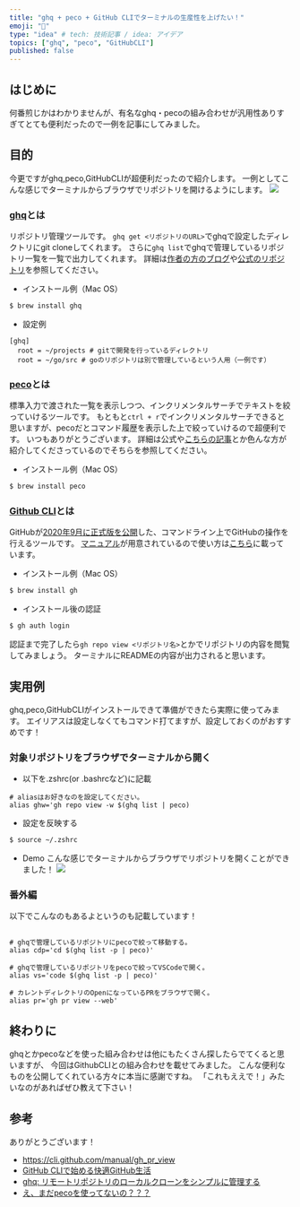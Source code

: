 ```yaml
---
title: "ghq + peco + GitHub CLIでターミナルの生産性を上げたい！"
emoji: "🦁"
type: "idea" # tech: 技術記事 / idea: アイデア
topics: ["ghq", "peco", "GitHubCLI"]
published: false
---
```


## はじめに

何番煎じかはわかりませんが、有名なghq・pecoの組み合わせが汎用性ありすぎてとても便利だったので一例を記事にしてみました。

## 目的

今更ですがghq,peco,GitHubCLIが超便利だったので紹介します。
一例としてこんな感じでターミナルからブラウザでリポジトリを開けるようにします。
![](https://storage.googleapis.com/zenn-user-upload/0laslgz702xlv48ao94wiqzzowkf)

### [ghq](https://github.com/x-motemen/ghq)とは

リポジトリ管理ツールです。
`ghq get <リポジトリのURL>`でghqで設定したディレクトリにgit cloneしてくれます。
さらに`ghq list`でghqで管理しているリポジトリ一覧を一覧で出力してくれます。
詳細は[作者の方のブログ](https://motemen.hatenablog.com/entry/2014/06/01/introducing-ghq)や[公式のリポジトリ](https://github.com/x-motemen/ghq)を参照してください。

- インストール例（Mac OS）
```bash
$ brew install ghq
```

- 設定例
```bash:.gitconfig
[ghq]
  root = ~/projects # gitで開発を行っているディレクトリ
  root = ~/go/src # goのリポジトリは別で管理しているという人用（一例です）
```

### [peco](https://github.com/peco/peco)とは

標準入力で渡された一覧を表示しつつ、インクリメンタルサーチでテキストを絞っていけるツールです。
もともと`ctrl + r`でインクリメンタルサーチできると思いますが、pecoだとコマンド履歴を表示した上で絞っていけるので超便利です。
いつもありがとうございます。
詳細は公式や[こちらの記事](https://qiita.com/vintersnow/items/08852df841e8d5faa7c2)とか色んな方が紹介してくださっているのでそちらを参照してください。

- インストール例（Mac OS）
```bash
$ brew install peco
```

### [Github CLI](https://github.com/cli/cli)とは

GitHubが[2020年9月に正式版を公開](https://github.blog/jp/2020-09-18-github-cli-1-0-is-now-available/)した、コマンドライン上でGitHubの操作を行えるツールです。
[マニュアル](https://cli.github.com/manual/)が用意されているので使い方は[こちら](https://cli.github.com/manual/)に載っています。

- インストール例（Mac OS）
```bash
$ brew install gh
```

- インストール後の認証
```bash
$ gh auth login
```

認証まで完了したら`gh repo view <リポジトリ名>`とかでリポジトリの内容を閲覧してみましょう。
ターミナルにREADMEの内容が出力されると思います。

## 実用例

ghq,peco,GitHubCLIがインストールできて準備ができたら実際に使ってみます。
エイリアスは設定しなくてもコマンド打てますが、設定しておくのがおすすめです！

### 対象リポジトリをブラウザでターミナルから開く

- 以下を.zshrc(or .bashrcなど)に記載

```bash:.zshrc
# aliasはお好きなのを設定してください。
alias ghw='gh repo view -w $(ghq list | peco)
```

- 設定を反映する
```bash
$ source ~/.zshrc
```

- Demo
こんな感じでターミナルからブラウザでリポジトリを開くことができました！
![](https://storage.googleapis.com/zenn-user-upload/0laslgz702xlv48ao94wiqzzowkf)

### 番外編

以下でこんなのもあるよというのも記載しています！

```bash:.zshrc

# ghqで管理しているリポジトリにpecoで絞って移動する。
alias cdp='cd $(ghq list -p | peco)'

# ghqで管理しているリポジトリをpecoで絞ってVSCodeで開く。
alias vs='code $(ghq list -p | peco)'

# カレントディレクトリのOpenになっているPRをブラウザで開く。
alias pr='gh pr view --web'
```

## 終わりに

ghqとかpecoなどを使った組み合わせは他にもたくさん探したらでてくると思いますが、
今回はGithubCLIとの組み合わせを載せてみました。
こんな便利なものを公開してくれている方々に本当に感謝ですね。
「これもええで！」みたいなのがあればぜひ教えて下さい！

## 参考

ありがとうございます！
- https://cli.github.com/manual/gh_pr_view
- [GitHub CLIで始める快適GitHub生活](https://qiita.com/ryo2132/items/2a29dd7b1627af064d7b)
- [ghq: リモートリポジトリのローカルクローンをシンプルに管理する](https://motemen.hatenablog.com/entry/2014/06/01/introducing-ghq)
- [え、まだpecoを使ってないの？？？](https://qiita.com/vintersnow/items/08852df841e8d5faa7c2)
